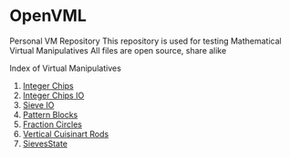 # OpenVML
Personal VM Repository
This repository is used for testing Mathematical Virtual Manipulatives
All files are open source, share alike

Index of Virtual Manipulatives
<ol>
  <li><a href="https://meachamw.github.io/OpenVML/In%20Progress/ChipModelOps.html">Integer Chips</a></li>
  <li><a href="https://meachamw.github.io/OpenVML/In%20Progress/ChipModelOpsIO.html">Integer Chips IO</a></li>
  <li><a href="https://meachamw.github.io/OpenVML/In%20Progress/SievesState.html">Sieve IO</a></li>
  <li><a href="https://meachamw.github.io/OpenVML/In%20Progress/PatternBlocksB.html">Pattern Blocks</a></li>
  <li><a href="https://meachamw.github.io/OpenVML/In%20Progress/FractionCirclesTrig.html">Fraction Circles</a></li>
  <li><a href="https://meachamw.github.io/OpenVML/In%20Progress/CuisinartRodsVert.html">Vertical Cuisinart Rods</a></li>
  <li><a href="https://meachamw.github.io/OpenVML/In%20Progress/SievesState.html">SievesState</a></li>
  </ol>
